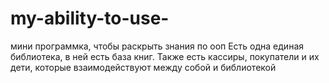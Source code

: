 # my-ability-to-use-
мини программка, чтобы раскрыть знания по ооп
Есть одна единая библиотека, в ней есть база книг.
Также есть кассиры, покупатели и их дети, которые взаимодействуют между собой и библиотекой

